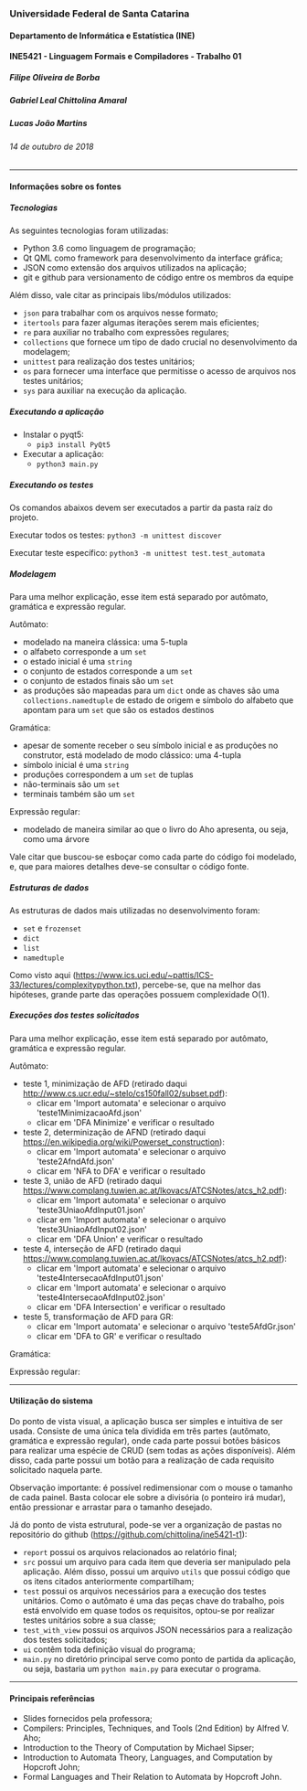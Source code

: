 ### Universidade Federal de Santa Catarina
#### Departamento de Informática e Estatística (INE)
#### INE5421 - Linguagem Formais e Compiladores - Trabalho 01
##### Filipe Oliveira de Borba
##### Gabriel Leal Chittolina Amaral
##### Lucas João Martins
###### 14 de outubro de 2018

---

#### Informações sobre os fontes

##### Tecnologias

As seguintes tecnologias foram utilizadas:
- Python 3.6 como linguagem de programação;
- Qt QML como framework para desenvolvimento da interface gráfica;
- JSON como extensão dos arquivos utilizados na aplicação;
- git e github para versionamento de código entre os membros da equipe

Além disso, vale citar as principais libs/módulos utilizados:
- `json` para trabalhar com os arquivos nesse formato;
- `itertools` para fazer algumas iterações serem mais eficientes;
- `re` para auxiliar no trabalho com expressões regulares;
- `collections` que fornece um tipo de dado crucial no desenvolvimento da modelagem;
- `unittest` para realização dos testes unitários;
- `os` para fornecer uma interface que permitisse o acesso de arquivos nos testes unitários;
- `sys` para auxiliar na execução da aplicação.

##### Executando a aplicação

- Instalar o pyqt5:
  - `pip3 install PyQt5`
- Executar a aplicação:
  - `python3 main.py`

##### Executando os testes
Os comandos abaixos devem ser executados a partir da pasta raíz do projeto.

Executar todos os testes:
`python3 -m unittest discover`

Executar teste específico:
`python3 -m unittest test.test_automata`

##### Modelagem

Para uma melhor explicação, esse item está separado por autômato, gramática e expressão regular.

Autômato:
- modelado na maneira clássica: uma 5-tupla
- o alfabeto corresponde a um `set`
- o estado inicial é uma `string`
- o conjunto de estados corresponde a um `set`
- o conjunto de estados finais são um `set`
- as produções são mapeadas para um `dict` onde as chaves são uma `collections.namedtuple` de estado
de origem e símbolo do alfabeto que apontam para um `set` que são os estados destinos

Gramática:
- apesar de somente receber o seu símbolo inicial e as produções no construtor, está modelado de modo
clássico: uma 4-tupla
- símbolo inicial é uma `string`
- produções correspondem a um `set` de tuplas
- não-terminais são um `set`
- terminais também são um `set`

Expressão regular:
- modelado de maneira similar ao que o livro do Aho apresenta, ou seja, como uma árvore

Vale citar que buscou-se esboçar como cada parte do código foi modelado, e, que para maiores detalhes
deve-se consultar o código fonte.

##### Estruturas de dados

As estruturas de dados mais utilizadas no desenvolvimento foram:
- `set` e `frozenset`
- `dict`
- `list`
- `namedtuple`

Como visto aqui (https://www.ics.uci.edu/~pattis/ICS-33/lectures/complexitypython.txt), percebe-se,
que na melhor das hipóteses, grande parte das operações possuem complexidade O(1).

##### Execuções dos testes solicitados

Para uma melhor explicação, esse item está separado por autômato, gramática e expressão regular.

Autômato:
- teste 1, minimização de AFD (retirado daqui http://www.cs.ucr.edu/~stelo/cs150fall02/subset.pdf):
  - clicar em 'Import automata' e selecionar o arquivo 'teste1MinimizacaoAfd.json'
  - clicar em 'DFA Minimize' e verificar o resultado
- teste 2, determinização de AFND (retirado daqui https://en.wikipedia.org/wiki/Powerset_construction):
  - clicar em 'Import automata' e selecionar o arquivo 'teste2AfndAfd.json'
  - clicar em 'NFA to DFA' e verificar o resultado
- teste 3, união de AFD (retirado daqui https://www.complang.tuwien.ac.at/lkovacs/ATCSNotes/atcs_h2.pdf):
  - clicar em 'Import automata' e selecionar o arquivo 'teste3UniaoAfdInput01.json'
  - clicar em 'Import automata' e selecionar o arquivo 'teste3UniaoAfdInput02.json'
  - clicar em 'DFA Union' e verificar o resultado
- teste 4, interseção de AFD (retirado daqui https://www.complang.tuwien.ac.at/lkovacs/ATCSNotes/atcs_h2.pdf):
  - clicar em 'Import automata' e selecionar o arquivo 'teste4IntersecaoAfdInput01.json'
  - clicar em 'Import automata' e selecionar o arquivo 'teste4IntersecaoAfdInput02.json'
  - clicar em 'DFA Intersection' e verificar o resultado
- teste 5, transformação de AFD para GR:
  - clicar em 'Import automata' e selecionar o arquivo 'teste5AfdGr.json'
  - clicar em 'DFA to GR' e verificar o resultado

Gramática:

Expressão regular:

---

#### Utilização do sistema

Do ponto de vista visual, a aplicação busca ser simples e intuitiva de ser usada. Consiste de
uma única tela dividida em três partes (autômato, gramática e expressão regular), onde cada parte
possui botões básicos para realizar uma espécie de CRUD (sem todas as ações disponíveis). Além
disso, cada parte possui um botão para a realização de cada requisito solicitado naquela parte.

Observação importante: é possível redimensionar com o mouse o tamanho de cada painel. Basta
colocar ele sobre a divisória (o ponteiro irá mudar), então pressionar e arrastar para o tamanho
desejado.

Já do ponto de vista estrutural, pode-se ver a organização de pastas no repositório do github
(https://github.com/chittolina/ine5421-t1):
- `report` possui os arquivos relacionados ao relatório final;
- `src` possui um arquivo para cada item que deveria ser manipulado pela aplicação. Além disso,
possui um arquivo `utils` que possui código que os itens citados anteriormente compartilham;
- `test` possui os arquivos necessários para a execução dos testes unitários. Como o autômato é
uma das peças chave do trabalho, pois está envolvido em quase todos os requisitos, optou-se por
realizar testes unitários sobre a sua classe;
- `test_with_view` possui os arquivos JSON necessários para a realização dos testes solicitados;
- `ui` contêm toda definição visual do programa;
- `main.py` no diretório principal serve como ponto de partida da aplicação, ou seja, bastaria
um `python main.py` para executar o programa.

---

#### Principais referências

- Slides fornecidos pela professora;
- Compilers: Principles, Techniques, and Tools (2nd Edition) by Alfred V. Aho;
- Introduction to the Theory of Computation by Michael Sipser;
- Introduction to Automata Theory, Languages, and Computation by Hopcroft John;
- Formal Languages and Their Relation to Automata by Hopcroft John.
